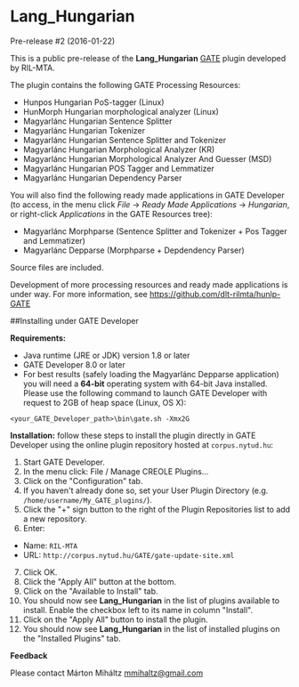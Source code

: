 # Lang_Hungarian

Pre-release #2 (2016-01-22)

This is a public pre-release of the **Lang_Hungarian** [GATE](http://gate.ac.uk/) plugin developed by RIL-MTA.

The plugin contains the following GATE Processing Resources:

* Hunpos Hungarian PoS-tagger (Linux)
* HunMorph Hungarian morphological analyzer (Linux)
* Magyarlánc Hungarian Sentence Splitter
* Magyarlánc Hungarian Tokenizer
* Magyarlánc Hungarian Sentence Splitter and Tokenizer
* Magyarlánc Hungarian Morphological Analyzer (KR)
* Magyarlánc Hungarian Morphological Analyzer And Guesser (MSD)
* Magyarlánc Hungarian POS Tagger and Lemmatizer
* Magyarlánc Hungarian Dependency Parser

You will also find the following ready made applications in GATE Developer (to access, in the menu click *File* -> *Ready Made Applications* -> *Hungarian*, or right-click *Applications* in the GATE Resources tree):

* Magyarlánc Morphparse (Sentence Splitter and Tokenizer + Pos Tagger and Lemmatizer)
* Magyarlánc Depparse (Morphparse + Depdendency Parser)

Source files are included.

Development of more processing resources and ready made applications is under way. For more information, see https://github.com/dlt-rilmta/hunlp-GATE

##Installing under GATE Developer

**Requirements:**

* Java runtime (JRE or JDK) version 1.8 or later
* GATE Developer 8.0 or later
* For best results (safely loading the Magyarlánc Depparse application) you will need a **64-bit** operating system with 64-bit Java installed. Please use the following command to launch GATE Developer with request to 2GB of heap space (Linux, OS X):

 ```
 <your_GATE_Developer_path>\bin\gate.sh -Xmx2G
 ```

**Installation:** follow these steps to install the plugin directly in GATE Developer using the online plugin repository hosted at `corpus.nytud.hu`:

1. Start GATE Developer.
2. In the menu click: File / Manage CREOLE Plugins...
3. Click on the "Configuration" tab.
4. If you haven't already done so, set your User Plugin Directory (e.g. `/home/username/My_GATE_plugins/`).
5. Click the "+" sign button to the right of the Plugin Repositories list to add a new repository.
6. Enter:
 * Name: `RIL-MTA`
 * URL: `http://corpus.nytud.hu/GATE/gate-update-site.xml`
7. Click OK.
8. Click the "Apply All" button at the bottom.
9. Click on the "Available to Install" tab.
10. You should now see **Lang_Hungarian** in the list of plugins available to install. Enable the checkbox left to its name in column "Install".
11. Click on the "Apply All" button to install the plugin. 
12. You should now see **Lang_Hungarian** in the list of installed plugins on the "Installed Plugins" tab.

**Feedback**

Please contact Márton Miháltz <mmihaltz@gmail.com>
